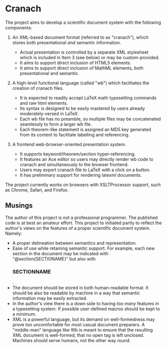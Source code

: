 # Cranach

The project aims to develop a scientific document system with the following components:

1. An XML-based document format (referred to as "cranach"), which stores both presentational *and* semantic information.  
    * Actual presentation is controlled by a separate XML stylesheet which is included in Item 3 (see below) or may be custom-provided.
    * It aims to support direct inclusion of HTML5 elements.
    * It aims to support direct inclusion of MathML elements, both presentational and semantic.

2. A high-level functional language (called "wb") which facilitates the creation of cranach files.
   * It is expected to readily accept LaTeX math typesetting commands and raw html elements.
   * Its syntax is designed to be easily mastered by users already moderately-versed in LaTeX.
   * Each wb file has no preamble, so multiple files may be concatenated seamlessly to form a larger wb file.
   * Each theorem-like statement is assigned an MD5 key generated from its content to facilitate labelling and referencing.

3. A frontend web-browser-oriented presentation system.  
   * It supports keyword/theorem/section hyper-referencing. 
   * It features an Ace editor so users may directly render wb code to cranach and simultaneously to the browser frontend.
   * Users may export cranach file to LaTeX with a click on a button.
   * It has preliminary support for rendering latexml documents.

The project currently works on browsers with XSLTProcessor support, such as Chrome, Safari, and Firefox.

## Musings

The author of this project is not a professional programmer.  The published code is at best an amateur effort.  This project to initiated partly to reflect the author's views on the features of a proper scientific document system.  Namely:
   
   * A proper delineation between semantics and representation.
   * Ease of use while retaining semantic support. For example, each new section in the document may be indicated with      "@section{SECTIONAME}" but also with <h3>SECTIONNAME</h3>.
   * The document should be stored in both human-readable format.  It should be also be readable by machine in a way that semantic information may be easily extracted.
   * In the author's view there is a down side to having *too many* features in a typesetting system.  If possible user-defined macros should be kept to a minimum.
   * XML is a powerful language, but its demand on well-formedness may prove too uncomfortable for most casual document preparers.  A "middle-man" language like Wb is meant to ensure that the resulting XML document is well-formed, that no open tag is left unclosed.  Machines should serve humans, not the other way round.
   
